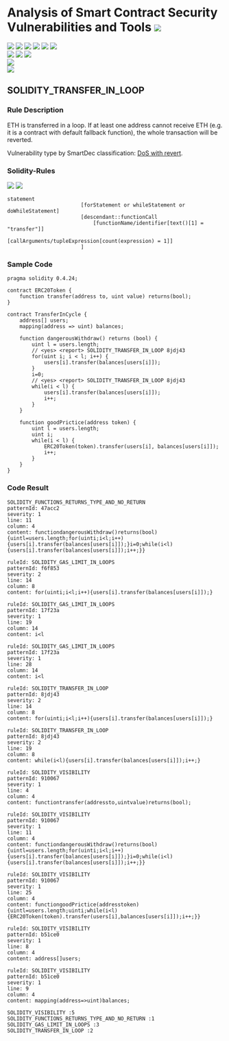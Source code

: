 # Analysis of Smart Contract Security Vulnerabilities and Tools ![](https://img.shields.io/badge/-Live-brightgreen)
![](https://img.shields.io/badge/Batch-UG21CYS-lightgreen) ![](https://img.shields.io/badge/Batch-PG21CYS-green) ![](https://img.shields.io/badge/Batch-UG22CYS-lightgreen) ![](https://img.shields.io/badge/Batch-PG21CYS-green) ![](https://img.shields.io/badge/Batch-PhD-darkgreen) ![](https://img.shields.io/badge/-B_RIG-darkgreen)<br/>   ![](https://img.shields.io/badge/BlockchainCourse-21CY712-green)  ![](https://img.shields.io/badge/-M.Tech_Dissertation-blue) ![](https://img.shields.io/badge/Focus-Smart_Contract_Security-yellow) <br/>
![](https://img.shields.io/badge/Blockchain-Ethereum-blue)   <br/> 
![](https://img.shields.io/badge/Language-Solidity-blue)

## SOLIDITY_TRANSFER_IN_LOOP
### Rule Description
<p>
    ETH is transferred in a loop. If at least one address cannot receive ETH (e.g. it is a contract with default fallback function), the whole transaction will be reverted.
</p>
<p>
    Vulnerability type by SmartDec classification: <a href="https://github.com/smartdec/classification#contract-interaction">
    DoS with revert</a>.
</p>

### Solidity-Rules

![](https://img.shields.io/badge/Pattern_ID-8jdj43-gold) ![](https://img.shields.io/badge/Severity-2-brown) 

```
statement
                        [forStatement or whileStatement or doWhileStatement]
                        [descendant::functionCall
                            [functionName/identifier[text()[1] = "transfer"]]
                            [callArguments/tupleExpression[count(expression) = 1]]
                        ]
```

### Sample Code

```
pragma solidity 0.4.24;

contract ERC20Token {
    function transfer(address to, uint value) returns(bool);
}

contract TransferInCycle {
    address[] users;
    mapping(address => uint) balances;

    function dangerousWithdraw() returns (bool) {
        uint l = users.length;
        // <yes> <report> SOLIDITY_TRANSFER_IN_LOOP 8jdj43
        for(uint i; i < l; i++) {
            users[i].transfer(balances[users[i]]);
        }
        i=0;
        // <yes> <report> SOLIDITY_TRANSFER_IN_LOOP 8jdj43
        while(i < l) {
            users[i].transfer(balances[users[i]]);
            i++;
        }
    }

    function goodPrictice(address token) {
        uint l = users.length;
        uint i;
        while(i < l) {
            ERC20Token(token).transfer(users[i], balances[users[i]]);
            i++;
        }
    }
}
```

### Code Result

```
SOLIDITY_FUNCTIONS_RETURNS_TYPE_AND_NO_RETURN
patternId: 47acc2
severity: 1
line: 11
column: 4
content: functiondangerousWithdraw()returns(bool){uintl=users.length;for(uinti;i<l;i++){users[i].transfer(balances[users[i]]);}i=0;while(i<l){users[i].transfer(balances[users[i]]);i++;}}

ruleId: SOLIDITY_GAS_LIMIT_IN_LOOPS
patternId: f6f853
severity: 2
line: 14
column: 8
content: for(uinti;i<l;i++){users[i].transfer(balances[users[i]]);}

ruleId: SOLIDITY_GAS_LIMIT_IN_LOOPS
patternId: 17f23a
severity: 1
line: 19
column: 14
content: i<l

ruleId: SOLIDITY_GAS_LIMIT_IN_LOOPS
patternId: 17f23a
severity: 1
line: 28
column: 14
content: i<l

ruleId: SOLIDITY_TRANSFER_IN_LOOP
patternId: 8jdj43
severity: 2
line: 14
column: 8
content: for(uinti;i<l;i++){users[i].transfer(balances[users[i]]);}

ruleId: SOLIDITY_TRANSFER_IN_LOOP
patternId: 8jdj43
severity: 2
line: 19
column: 8
content: while(i<l){users[i].transfer(balances[users[i]]);i++;}

ruleId: SOLIDITY_VISIBILITY
patternId: 910067
severity: 1
line: 4
column: 4
content: functiontransfer(addressto,uintvalue)returns(bool);

ruleId: SOLIDITY_VISIBILITY
patternId: 910067
severity: 1
line: 11
column: 4
content: functiondangerousWithdraw()returns(bool){uintl=users.length;for(uinti;i<l;i++){users[i].transfer(balances[users[i]]);}i=0;while(i<l){users[i].transfer(balances[users[i]]);i++;}}

ruleId: SOLIDITY_VISIBILITY
patternId: 910067
severity: 1
line: 25
column: 4
content: functiongoodPrictice(addresstoken){uintl=users.length;uinti;while(i<l){ERC20Token(token).transfer(users[i],balances[users[i]]);i++;}}

ruleId: SOLIDITY_VISIBILITY
patternId: b51ce0
severity: 1
line: 8
column: 4
content: address[]users;

ruleId: SOLIDITY_VISIBILITY
patternId: b51ce0
severity: 1
line: 9
column: 4
content: mapping(address=>uint)balances;

SOLIDITY_VISIBILITY :5
SOLIDITY_FUNCTIONS_RETURNS_TYPE_AND_NO_RETURN :1
SOLIDITY_GAS_LIMIT_IN_LOOPS :3
SOLIDITY_TRANSFER_IN_LOOP :2

```
